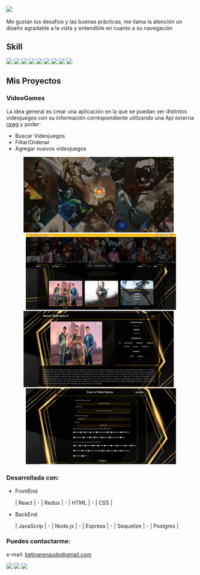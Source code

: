 
[<img src="https://i.imgur.com/OoSSj9E.png" width="1200px"/>]()

Me gustan los desafíos y las buenas prácticas, me llama la atención un diseño agradable a la vista y entendible en cuanto a su navegación

## Skill
[<img src="https://i.imgur.com/R3KCo0j.png" width="100px"/>](https://i.imgur.com/R3KCo0j.png)
[<img src="https://i.imgur.com/ZgTCC6a.png" width="100px"/>](https://i.imgur.com/ZgTCC6a.png)
[<img src="https://i.imgur.com/w7adNXV.png" width="100px"/>](https://i.imgur.com/w7adNXV.png)
[<img src="https://i.imgur.com/cLV9Bq3.png" width="100px"/>](https://i.imgur.com/cLV9Bq3.png)
[<img src="https://i.imgur.com/eH6mCgN.png" width="100px"/>](https://i.imgur.com/eH6mCgN.png)
[<img src="https://i.imgur.com/f2JSRKE.png" width="100px"/>](https://i.imgur.com/f2JSRKE.png)
[<img src="https://i.imgur.com/9OATvwq.png" width="100px"/>](https://i.imgur.com/9OATvwq.png)
[<img src="https://i.imgur.com/g1FQ1d9.png" width="100px"/>](https://i.imgur.com/g1FQ1d9.png)
[<img src="https://i.imgur.com/t6a3nDm.png" width="100px"/>](https://i.imgur.com/t6a3nDm.png)

## Mis Proyectos

### VideoGames

La idea general es crear una aplicación en la que se puedan ver distintos videojuegos con su información correspondiente utilizando una Api externa [rawg](https://rawg.io/apidocs) y poder:
 - Buscar Videojuegos
 - Filtar/Ordenar
 - Agregar nuevos videojuegos

<p align="center">
<img src="./img/video4.png" width="400" />&nbsp;&nbsp;&nbsp;
<img src="./img/video1.png" width="400" />
<img src="./img/video2.png" width="400" />&nbsp;&nbsp;&nbsp;
<img src="./img/video3.png" width="400" />
</p>

### Desarrollada con: 

- FrontEnd 

  | React | - | Redux | - | HTML | - | CSS |
  
- BackEnd

  | JavaScrip | - | Node.js | - | Express | - | Sequelize | - | Postgres | 

### Puedes contactarme:

e-mail: betinarenaudo@gmail.com

[<img src="https://i.imgur.com/k2kibHk.png" width="50px"/>](https://www.linkedin.com/in/betina-renaudo)
[<img src="https://i.imgur.com/on3nU8A.png" width="50px"/>](https://www.facebook.com/betina.renaudo)
[<img src="https://i.imgur.com/tTgDqdz.png" width="50px"/>](https://www.instagram.com/betinarenaudo)

<!--
**Sagyta/Sagyta** is a ✨ _special_ ✨ repository because its `README.md` (this file) appears on your GitHub profile.

Here are some ideas to get you started:

- 🔭 I’m currently working on ...
- 🌱 I’m currently learning ...
- 👯 I’m looking to collaborate on ...
- 🤔 I’m looking for help with ...
- 💬 Ask me about ...
- 📫 How to reach me: ...
- 😄 Pronouns: ...
- ⚡ Fun fact: ...
-->
